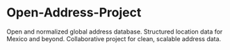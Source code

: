 # Open-Address-Project
Open and normalized global address database.  Structured location data for Mexico and beyond.  Collaborative project for clean, scalable address data.

